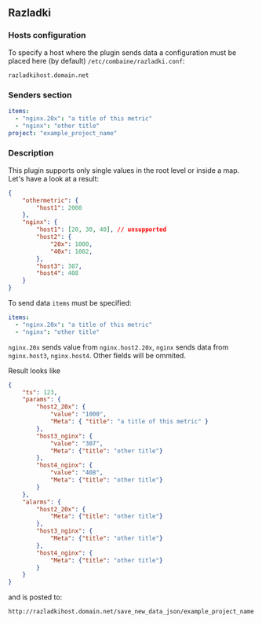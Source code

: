 ## Razladki

### Hosts configuration

To specify a host where the plugin sends data a configuration
must be placed here (by default) ```/etc/combaine/razladki.conf```:

```
razladkihost.domain.net
```

### Senders section

```yaml
items:
  - "nginx.20x": "a title of this metric"
  - "nginx": "other title"
project: "example_project_name"
```

### Description

This plugin supports only single values in the root level or inside a map.
Let's have a look at a result:

```json
{
	"othermetric": {
		"host1": 2000
	},
	"nginx": {
		"host1": [20, 30, 40], // unsupported
		"host2": {
			"20x": 1000,
			"40x": 1002,
		},
		"host3": 307,
		"host4": 408
	}
}
```

To send data ```items``` must be specified:

```yaml
items:
  - "nginx.20x": "a title of this metric"
  - "nginx": "other title"
```

```nginx.20x``` sends value from ```nginx.host2.20x```,
```nginx``` sends data from ```nginx.host3```, ```nginx.host4```. Other fields will be ommited.

Result looks like

```json
{
	"ts": 123,
	"params": {
		"host2_20x": {
			"value": "1000",
			"Meta": { "title": "a title of this metric" }
		},
		"host3_nginx": {
			"value": "307",
			"Meta": {"title": "other title"}
		},
		"host4_nginx": {
			"value": "408",
			"Meta": {"title": "other title"}
		}
	},
	"alarms": {
		"host2_20x": {
			"Meta": {"title": "other title"}
		},
		"host3_nginx": {
			"Meta": {"title": "other title"}
		},
		"host4_nginx": {
			"Meta": {"title": "other title"}
		}
	}
}
```

and is posted to:

```
http://razladkihost.domain.net/save_new_data_json/example_project_name
```
